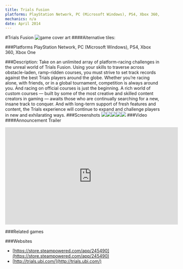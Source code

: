 ```yaml
---
title: Trials Fusion
platforms: PlayStation Network, PC (Microsoft Windows), PS4, Xbox 360, Xbox One
mechanics: n/a
date: April 2014
---
```

#Trials Fusion
![game cover art](//images.igdb.com/igdb/image/upload/t_cover_big/feub5xjec67ekvofwnmy.jpg "Logo Title Text 1")
####Alternative tiles:

###Platforms
PlayStation Network, PC (Microsoft Windows), PS4, Xbox 360, Xbox One

###Description:
Take on an unlimited array of platform-racing challenges in the unreal world of Trials Fusion. Using your skills to traverse across obstacle-laden, ramp-ridden courses, you must strive to set track records against the best Trials players around the globe. Whether you’re racing alone, with friends, or in a global tournament, competition is always around you. And racing on official courses is just the beginning. A rich world of custom courses — built by some of the most creative and skilled content creators in gaming — awaits those who are continually searching for a new, insane track to conquer. And with long-term support of fresh features and content, the Trials experience will continue to expand and challenge players in new and exhilarating ways.
###Screenshots
<a target="_blank" href="//images.igdb.com/igdb/image/upload/t_cover_big/loemlqtajg5dohntflvy.jpg"><img src="//images.igdb.com/igdb/image/upload/t_thumb/loemlqtajg5dohntflvy.jpg"/></a><a target="_blank" href="//images.igdb.com/igdb/image/upload/t_cover_big/f7nbsgke1dy7kunj4fc9.jpg"><img src="//images.igdb.com/igdb/image/upload/t_thumb/f7nbsgke1dy7kunj4fc9.jpg"/></a><a target="_blank" href="//images.igdb.com/igdb/image/upload/t_cover_big/qsponspjy9uoafldidww.jpg"><img src="//images.igdb.com/igdb/image/upload/t_thumb/qsponspjy9uoafldidww.jpg"/></a><a target="_blank" href="//images.igdb.com/igdb/image/upload/t_cover_big/rs1puitdzpptuttmt73v.jpg"><img src="//images.igdb.com/igdb/image/upload/t_thumb/rs1puitdzpptuttmt73v.jpg"/></a><a target="_blank" href="//images.igdb.com/igdb/image/upload/t_cover_big/ahv2glhylmbmnl68skp3.jpg"><img src="//images.igdb.com/igdb/image/upload/t_thumb/ahv2glhylmbmnl68skp3.jpg"/></a>
###Video
####Announcement Trailer

<iframe width="560" height="315" src="https://www.youtube.com/embed/Ywn2wlXWd5M" frameborder="0" allowfullscreen></iframe>

###Related games

###Websites
* [https://store.steampowered.com/app/245490](https://store.steampowered.com/app/245490)
* [http://trials.ubi.com/](http://trials.ubi.com/)
